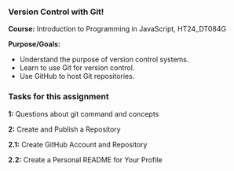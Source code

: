 ### Version Control with Git!
**Course:** Introduction to Programming in JavaScript, HT24_DT084G

**Purpose/Goals:**
- Understand the purpose of version control systems.
- Learn to use Git for version control.
- Use GitHub to host Git repositories.

### Tasks for this assignment
**1:** Questions about git command and concepts

**2:** Create and Publish a Repository

**2.1:** Create GitHub Account and Repository

**2.2:** Create a Personal README for Your Profile



